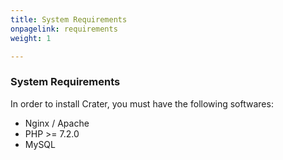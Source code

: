 ```yaml
---
title: System Requirements
onpagelink: requirements
weight: 1

---
```


### **System Requirements**

In order to install Crater, you must have the following softwares:

- Nginx / Apache
- PHP &gt;= 7.2.0
- MySQL
 
